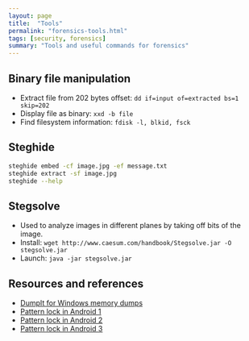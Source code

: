 ```yaml
---
layout: page
title:  "Tools"
permalink: "forensics-tools.html"
tags: [security, forensics]
summary: "Tools and useful commands for forensics"
---
```


## Binary file manipulation
* Extract file from 202 bytes offset: `dd if=input of=extracted bs=1 skip=202`
* Display file as binary: `xxd -b file`
* Find filesystem information: `fdisk -l, blkid, fsck`

## Steghide
```bash
steghide embed -cf image.jpg -ef message.txt
steghide extract -sf image.jpg
steghide --help
```

## Stegsolve
* Used to analyze images in different planes by taking off bits of the image.
* Install: `wget http://www.caesum.com/handbook/Stegsolve.jar -O stegsolve.jar`
* Launch: `java -jar stegsolve.jar`


## Resources and references
* [DumpIt for Windows memory dumps](https://www.aldeid.com/wiki/Dumpit)
* [Pattern lock in Android 1](https://resources.infosecinstitute.com/android-forensics-cracking-the-pattern-lock-protection/)
* [Pattern lock in Android 2](https://www.forensicfocus.com/articles/android-forensics-study-of-password-and-pattern-lock-protection/)
* [Pattern lock in Android 3](https://www.digitalforensics.com/blog/extracting-data-from-a-locked-android-device/)